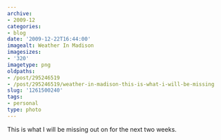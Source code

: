 ```yaml
---
archive:
- 2009-12
categories:
- blog
date: '2009-12-22T16:44:00'
imagealt: Weather In Madison
imagesizes:
- '320'
imagetype: png
oldpaths:
- /post/295246519
- /post/295246519/weather-in-madison-this-is-what-i-will-be-missing
slug: '1261500240'
tags:
- personal
type: photo
---
```



This is what I will be missing out on for the next two
weeks.

